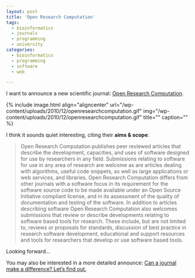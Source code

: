 ```yaml
---
layout: post
title: 'Open Research Computation'
tags:
  - bioinformatics
  - journals
  - programming
  - university
categories:
  - bioinformatics
  - programming
  - software
  - web

---
```


I want to announce a new scientific journal: <a href="http://www.openresearchcomputation.com/">Open Research Computation</a>.



{% include image.html align="aligncenter" url="/wp-content/uploads/2010/12/openresearchcomputation.gif" img="/wp-content/uploads/2010/12/openresearchcomputation.gif" title="" caption="" %}

I think it sounds quiet interesting, citing their <strong>aims & scope</strong>:

<blockquote>Open Research Computation publishes peer reviewed articles that describe the development, capacities, and uses of software designed for use by researchers in any field. Submissions relating to software for use in any area of research are welcome as are articles dealing with algorithms, useful code snippets, as well as large applications or web services, and libraries. Open Research Computation differs from other journals with a software focus in its requirement for the software source code to be made available under an Open Source Initiative compliant license, and in its assessment of the quality of documentation and testing of the software. In addition to articles describing software Open Research Computation also welcomes submissions that review or describe developments relating to software based tools for research. These include, but are not limited to, reviews or proposals for standards, discussion of best practice in research software development, educational and support resources and tools for researchers that develop or use software based tools.</blockquote>

Looking forward...

You may also be interested in a more detailed announce: <a href="http://nsaunders.wordpress.com/2010/12/13/can-a-journal-make-a-difference-lets-find-out/">Can a journal make a difference? Let’s find out.</a>
